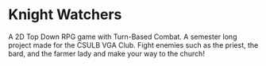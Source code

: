 # Knight Watchers
A 2D Top Down RPG game with Turn-Based Combat. A semester long project made for the CSULB VGA Club. 
Fight enemies such as the priest, the bard, and the farmer lady and make your way to the church!
